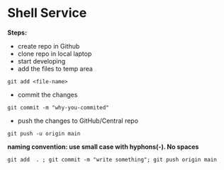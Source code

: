 # Shell Service

**Steps:**
* create repo in Github
* clone repo in local laptop
* start developing
* add the files to temp area
```
git add <file-name>
```
* commit the changes
```
git commit -m "why-you-commited"
```
* push the changes to GitHub/Central repo
```
git push -u origin main
```

**naming convention: use small case with hyphons(-). No spaces**

```
git add  . ; git commit -m "write something"; git push origin main
```

